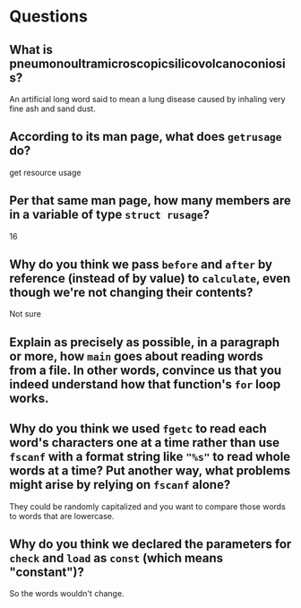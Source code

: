 # Questions

## What is pneumonoultramicroscopicsilicovolcanoconiosis?

An artificial long word said to mean a lung disease caused by inhaling very fine ash and sand dust.

## According to its man page, what does `getrusage` do?

get resource usage

## Per that same man page, how many members are in a variable of type `struct rusage`?

16

## Why do you think we pass `before` and `after` by reference (instead of by value) to `calculate`, even though we're not changing their contents?

Not sure

## Explain as precisely as possible, in a paragraph or more, how `main` goes about reading words from a file. In other words, convince us that you indeed understand how that function's `for` loop works.



## Why do you think we used `fgetc` to read each word's characters one at a time rather than use `fscanf` with a format string like `"%s"` to read whole words at a time? Put another way, what problems might arise by relying on `fscanf` alone?

They could be randomly capitalized and you want to compare those words to words that are lowercase.

## Why do you think we declared the parameters for `check` and `load` as `const` (which means "constant")?

So the words wouldn't change.
